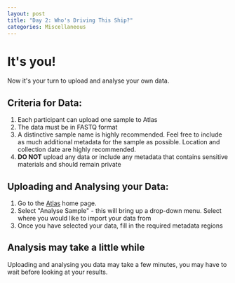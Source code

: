 ```yaml
---
layout: post
title: "Day 2: Who's Driving This Ship?"
categories: Miscellaneous
---
```


# It's you!

Now it's your turn to upload and analyse your own data.  

## Criteria for Data:

1. Each participant can upload one sample to Atlas
2. The data must be in FASTQ format
3. A distinctive sample name is highly recommended. Feel free to include as much additional metadata for the sample as possible. Location and collection date are highly recommended.
4. **DO NOT** upload any data or include any metadata that contains sensitive materials and should remain private


## Uploading and Analysing your Data:

1. Go to the [Atlas](https://uat.mykro.be/) home page.
2. Select "Analyse Sample" - this will bring up a drop-down menu. Select where you would like to import your data from
3. Once you have selected your data, fill in the required metadata regions

## Analysis may take a little while

Uploading and analysing you data may take a few minutes, you may have to wait before looking at your results.